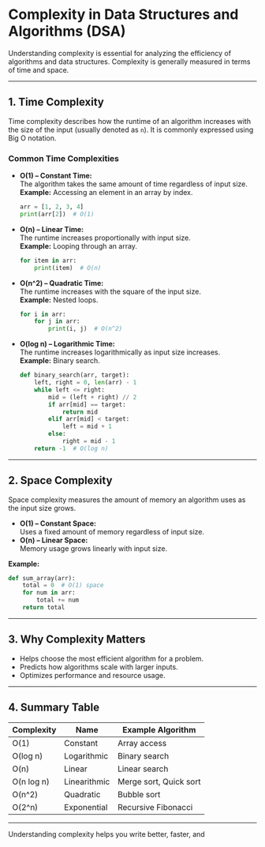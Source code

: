 # Complexity in Data Structures and Algorithms (DSA)

Understanding complexity is essential for analyzing the efficiency of algorithms and data structures. Complexity is generally measured in terms of time and space.

---

## 1. Time Complexity

Time complexity describes how the runtime of an algorithm increases with the size of the input (usually denoted as `n`). It is commonly expressed using Big O notation.

### Common Time Complexities

- **O(1) – Constant Time:**  
  The algorithm takes the same amount of time regardless of input size.  
  **Example:** Accessing an element in an array by index.
  ```python
  arr = [1, 2, 3, 4]
  print(arr[2])  # O(1)
  ```

- **O(n) – Linear Time:**  
  The runtime increases proportionally with input size.  
  **Example:** Looping through an array.
  ```python
  for item in arr:
      print(item)  # O(n)
  ```

- **O(n^2) – Quadratic Time:**  
  The runtime increases with the square of the input size.  
  **Example:** Nested loops.
  ```python
  for i in arr:
      for j in arr:
          print(i, j)  # O(n^2)
  ```

- **O(log n) – Logarithmic Time:**  
  The runtime increases logarithmically as input size increases.  
  **Example:** Binary search.
  ```python
  def binary_search(arr, target):
      left, right = 0, len(arr) - 1
      while left <= right:
          mid = (left + right) // 2
          if arr[mid] == target:
              return mid
          elif arr[mid] < target:
              left = mid + 1
          else:
              right = mid - 1
      return -1  # O(log n)
  ```

---

## 2. Space Complexity

Space complexity measures the amount of memory an algorithm uses as the input size grows.

- **O(1) – Constant Space:**  
  Uses a fixed amount of memory regardless of input size.
- **O(n) – Linear Space:**  
  Memory usage grows linearly with input size.

**Example:**
```python
def sum_array(arr):
    total = 0  # O(1) space
    for num in arr:
        total += num
    return total
```

---

## 3. Why Complexity Matters

- Helps choose the most efficient algorithm for a problem.
- Predicts how algorithms scale with larger inputs.
- Optimizes performance and resource usage.

---

## 4. Summary Table

| Complexity   | Name         | Example Algorithm      |
|--------------|--------------|-----------------------|
| O(1)         | Constant     | Array access          |
| O(log n)     | Logarithmic  | Binary search         |
| O(n)         | Linear       | Linear search         |
| O(n log n)   | Linearithmic | Merge sort, Quick sort|
| O(n^2)       | Quadratic    | Bubble sort           |
| O(2^n)       | Exponential  | Recursive Fibonacci   |

---

Understanding complexity helps you write better, faster, and